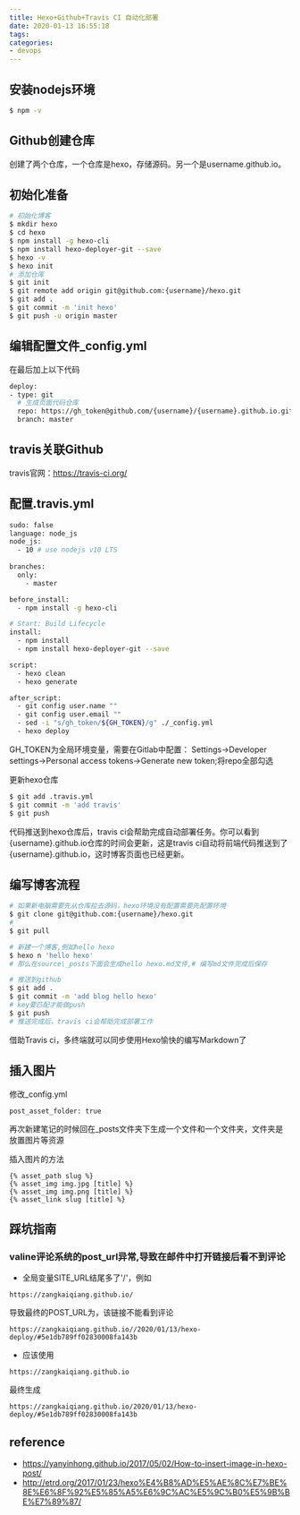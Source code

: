 ```yaml
---
title: Hexo+Github+Travis CI 自动化部署
date: 2020-01-13 16:55:18
tags:
categories: 
- devops
---
```


## 安装nodejs环境
```bash
$ npm -v
```

## Github创建仓库
创建了两个仓库，一个仓库是hexo，存储源码。另一个是username.github.io。
## 初始化准备
```bash
# 初始化博客
$ mkdir hexo
$ cd hexo
$ npm install -g hexo-cli 
$ npm install hexo-deployer-git --save
$ hexo -v
$ hexo init
# 添加仓库
$ git init
$ git remote add origin git@github.com:{username}/hexo.git
$ git add .
$ git commit -m 'init hexo'
$ git push -u origin master
```
## 编辑配置文件_config.yml
在最后加上以下代码
```bash
deploy:
- type: git
  # 生成页面代码仓库
  repo: https://gh_token@github.com/{username}/{username}.github.io.git
  branch: master
```
<!--more-->
## travis关联Github
travis官网：https://travis-ci.org/
## 配置.travis.yml
```bash
sudo: false
language: node_js
node_js:
  - 10 # use nodejs v10 LTS
    
branches:
  only:
    - master

before_install:
  - npm install -g hexo-cli

# Start: Build Lifecycle
install:
  - npm install
  - npm install hexo-deployer-git --save

script:
  - hexo clean
  - hexo generate

after_script:
  - git config user.name ""
  - git config user.email ""
  - sed -i "s/gh_token/${GH_TOKEN}/g" ./_config.yml
  - hexo deploy
```
GH_TOKEN为全局环境变量，需要在Gitlab中配置：
Settings->Developer settings->Personal access tokens->Generate new token;将repo全部勾选

更新hexo仓库
```bash
$ git add .travis.yml
$ git commit -m 'add travis'
$ git push
```

代码推送到hexo仓库后，travis ci会帮助完成自动部署任务。你可以看到{username}.github.io仓库的时间会更新，这是travis ci自动将前端代码推送到了{username}.github.io，这时博客页面也已经更新。

## 编写博客流程
```bash
# 如果新电脑需要先从仓库拉去源码，hexo环境没有配置需要先配置环境
$ git clone git@github.com:{username}/hexo.git
# 
$ git pull

# 新建一个博客,例如hello hexo
$ hexo n 'hello hexo'
# 那么在source\_posts下面会生成hello hexo.md文件,# 编写md文件完成后保存

# 推送到github
$ git add .
$ git commit -m 'add blog hello hexo'
# key要匹配才能做push
$ git push
# 推送完成后，travis ci会帮助完成部署工作
```

借助Travis ci，多终端就可以同步使用Hexo愉快的编写Markdown了

## 插入图片
修改_config.yml
```
post_asset_folder: true
```
再次新建笔记的时候回在_posts文件夹下生成一个文件和一个文件夹，文件夹是放置图片等资源

插入图片的方法
```
{% asset_path slug %}
{% asset_img img.jpg [title] %}
{% asset_img img.png [title] %}
{% asset_link slug [title] %}
```

## 踩坑指南

### valine评论系统的post_url异常,导致在邮件中打开链接后看不到评论
* 全局变量SITE_URL结尾多了'/'，例如
```
https://zangkaiqiang.github.io/
```
导致最终的POST_URL为，该链接不能看到评论
```
https://zangkaiqiang.github.io//2020/01/13/hexo-deploy/#5e1db789ff02830008fa143b
```

* 应该使用
```
https://zangkaiqiang.github.io
```
最终生成
```
https://zangkaiqiang.github.io/2020/01/13/hexo-deploy/#5e1db789ff02830008fa143b
```

## reference 
* https://yanyinhong.github.io/2017/05/02/How-to-insert-image-in-hexo-post/
* http://etrd.org/2017/01/23/hexo%E4%B8%AD%E5%AE%8C%E7%BE%8E%E6%8F%92%E5%85%A5%E6%9C%AC%E5%9C%B0%E5%9B%BE%E7%89%87/